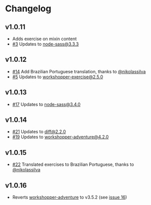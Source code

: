 # Changelog

## v1.0.11
- Adds exercise on mixin content
- [#3](https://github.com/claudiopro/learn-sass/pull/3) Updates to node-sass@3.3.3

## v1.0.12
- [#14](https://github.com/claudiopro/learn-sass/pull/14) Add Brazilian Portuguese translation, thanks to [@nikolassilva](https://github.com/nikolassilva)
- [#5](https://github.com/claudiopro/learn-sass/pull/5) Updates to workshopper-exercise@2.5.0

## v1.0.13
- [#17](https://github.com/claudiopro/learn-sass/pull/17) Updates to node-sass@3.4.0

## v1.0.14
- [#21](https://github.com/claudiopro/learn-sass/pull/21) Updates to diff@2.2.0
- [#19](https://github.com/claudiopro/learn-sass/pull/19) Updates to workshopper-adventure@4.2.0

## v1.0.15
- [#22](https://github.com/claudiopro/learn-sass/pull/22) Translated exercises to Brazilian Portuguese, thanks to [@nikolassilva](https://github.com/nikolassilva)

## v1.0.16
- Reverts [workshopper-adventure](https://github.com/workshopper/workshopper-adventure) to v3.5.2 (see [issue 16](https://github.com/workshopper/workshopper-adventure/issues/16))
